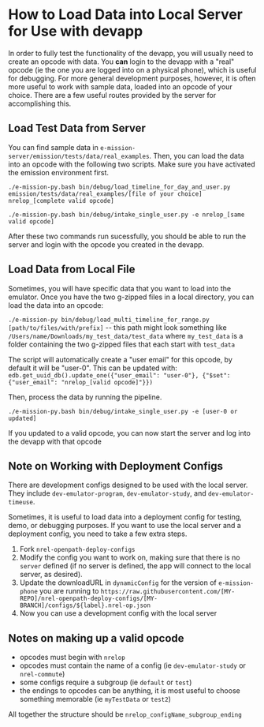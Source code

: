 # How to Load Data into Local Server for Use with devapp

In order to fully test the functionality of the devapp, you will usually need to create an opcode with data. You **can** login to the devapp with a "real" opcode (ie the one you are logged into on a physical phone), which is useful for debugging. For more general development purposes, however, it is often more useful to work with sample data, loaded into an opcode of your choice. There are a few useful routes provided by the server for accomplishing this.

## Load Test Data from Server

You can find sample data in `e-mission-server/emission/tests/data/real_examples`. 
Then, you can load the data into an opcode with the following two scripts. Make sure you have activated the emission environment first.

```./e-mission-py.bash bin/debug/load_timeline_for_day_and_user.py emission/tests/data/real_examples/[file of your choice] nrelop_[complete valid opcode]```

```./e-mission-py.bash bin/debug/intake_single_user.py -e nrelop_[same valid opcode]```

After these two commands run sucessfully, you should be able to run the server and login with the opcode you created in the devapp.

## Load Data from Local File

Sometimes, you will have specific data that you want to load into the emulator. Once you have the two g-zipped files in a local directory, you can load the data into an opcode:

`./e-mission-py bin/debug/load_multi_timeline_for_range.py [path/to/files/with/prefix]` -- this path might look something like `/Users/name/Downloads/my_test_data/test_data` where `my_test_data` is a folder containing the two g-zipped files that each start with `test_data`

The script will automatically create a "user email" for this opcode, by default it will be "user-0". This can be updated with: `edb.get_uuid_db().update_one({"user_email": "user-0"}, {"$set": {"user_email": "nrelop_[valid opcode]"}})`

Then, process the data by running the pipeline.

`./e-mission-py.bash bin/debug/intake_single_user.py -e [user-0 or updated]`

If you updated to a valid opcode, you can now start the server and log into the devapp with that opcode

## Note on Working with Deployment Configs

There are development configs designed to be used with the local server. They include `dev-emulator-program`, `dev-emulator-study`, and `dev-emulator-timeuse`. 

Sometimes, it is useful to load data into a deployment config for testing, demo, or debugging purposes. If you want to use the local server and a deployment config, you need to take a few extra steps. 
1. Fork `nrel-openpath-deploy-configs`
2. Modify the config you want to work on, making sure that there is no `server` defined (if no server is defined, the app will connect to the local server, as desired).
3. Update the downloadURL in `dynamicConfig` for the version of `e-mission-phone` you are running to `https://raw.githubusercontent.com/[MY-REPO]/nrel-openpath-deploy-configs/[MY-BRANCH]/configs/${label}.nrel-op.json`
4. Now you can use a development config with the local server

## Notes on making up a valid opcode
- opcodes must begin with `nrelop`
- opcodes must contain the name of a config (ie `dev-emulator-study` or `nrel-commute`)
- some configs require a subgroup (ie `default` or `test`)
- the endings to opcodes can be anything, it is most useful to choose something memorable (ie `myTestData` or `test2`)

All together the structure should be `nrelop_configName_subgroup_ending`
